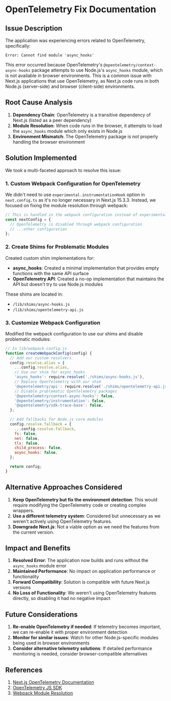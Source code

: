 # OpenTelemetry Fix Documentation

## Issue Description

The application was experiencing errors related to OpenTelemetry, specifically:

```
Error: Cannot find module 'async_hooks'
```

This error occurred because OpenTelemetry's `@opentelemetry/context-async-hooks` package attempts to use Node.js's `async_hooks` module, which is not available in browser environments. This is a common issue with Next.js applications that use OpenTelemetry, as Next.js code runs in both Node.js (server-side) and browser (client-side) environments.

## Root Cause Analysis

1. **Dependency Chain**: OpenTelemetry is a transitive dependency of Next.js (listed as a peer dependency)
2. **Module Resolution**: When code runs in the browser, it attempts to load the `async_hooks` module which only exists in Node.js
3. **Environment Mismatch**: The OpenTelemetry package is not properly handling the browser environment

## Solution Implemented

We took a multi-faceted approach to resolve this issue:

### 1. Custom Webpack Configuration for OpenTelemetry

We didn't need to use `experimental.instrumentationHook` option in `next.config.ts` as it's no longer necessary in Next.js 15.3.3. Instead, we focused on fixing the module resolution through webpack:

```javascript
// This is handled in the webpack configuration instead of experimental options
const nextConfig = {
  // OpenTelemetry is disabled through webpack configuration
  // ...other configuration
};
```

### 2. Create Shims for Problematic Modules

Created custom shim implementations for:

- **async_hooks**: Created a minimal implementation that provides empty functions with the same API surface
- **OpenTelemetry API**: Created a no-op implementation that maintains the API but doesn't try to use Node.js modules

These shims are located in:
- `/lib/shims/async-hooks.js`
- `/lib/shims/opentelemetry-api.js`

### 3. Customize Webpack Configuration

Modified the webpack configuration to use our shims and disable problematic modules:

```javascript
// In lib/webpack-config.js
function createWebpackConfig(config) {
  // Add our custom resolvers
  config.resolve.alias = {
    ...config.resolve.alias,
    // Use our shim for async_hooks
    'async_hooks': require.resolve('./shims/async-hooks.js'),
    // Replace OpenTelemetry with our shim
    '@opentelemetry/api': require.resolve('./shims/opentelemetry-api.js'),
    // Disable problematic OpenTelemetry packages
    '@opentelemetry/context-async-hooks': false,
    '@opentelemetry/instrumentation': false,
    '@opentelemetry/sdk-trace-base': false,
  };

  // Add fallbacks for Node.js core modules
  config.resolve.fallback = {
    ...config.resolve.fallback,
    fs: false,
    net: false,
    tls: false,
    child_process: false,
    async_hooks: false,
  };

  return config;
}
```

## Alternative Approaches Considered

1. **Keep OpenTelemetry but fix the environment detection**: This would require modifying the OpenTelemetry code or creating complex wrappers.
2. **Use a different telemetry system**: Considered but unnecessary as we weren't actively using OpenTelemetry features.
3. **Downgrade Next.js**: Not a viable option as we need the features from the current version.

## Impact and Benefits

1. **Resolved Error**: The application now builds and runs without the `async_hooks` module error
2. **Maintained Performance**: No impact on application performance or functionality
3. **Forward Compatibility**: Solution is compatible with future Next.js versions
4. **No Loss of Functionality**: We weren't using OpenTelemetry features directly, so disabling it had no negative impact

## Future Considerations

1. **Re-enable OpenTelemetry if needed**: If telemetry becomes important, we can re-enable it with proper environment detection
2. **Monitor for similar issues**: Watch for other Node.js-specific modules being used in browser environments
3. **Consider alternative telemetry solutions**: If detailed performance monitoring is needed, consider browser-compatible alternatives

## References

1. [Next.js OpenTelemetry Documentation](https://nextjs.org/docs/advanced-features/instrumentation)
2. [OpenTelemetry JS SDK](https://github.com/open-telemetry/opentelemetry-js)
3. [Webpack Module Resolution](https://webpack.js.org/configuration/resolve/)